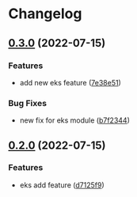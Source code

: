 # Changelog

## [0.3.0](https://github.com/tpolekhin/release-please-test/compare/eks-v0.2.0...eks-v0.3.0) (2022-07-15)


### Features

* add new eks feature ([7e38e51](https://github.com/tpolekhin/release-please-test/commit/7e38e513f5c6d536150cc679f6b9ae28c12c6b38))


### Bug Fixes

* new fix for eks module ([b7f2344](https://github.com/tpolekhin/release-please-test/commit/b7f2344b7e4eed351e6c07e16abcac19e6119bbd))

## [0.2.0](https://www.github.com/tpolekhin/release-please-test/compare/eks-veks-0.1.0...eks-v0.2.0) (2022-07-15)


### Features

* eks add feature ([d7125f9](https://www.github.com/tpolekhin/release-please-test/commit/d7125f90b382b3c374c81bf362227fb262f30c76))
